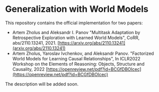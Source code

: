 # Generalization with World Models

This repository contains the official implementation for two papers:

  * Artem Zholus and Aleksandr I. Panov "Multitask Adaptation by Retrospective Exploration with Learned World Models", CoRR, abs/2110.13241, 2021. [https://arxiv.org/abs/2110.13241](arxiv.org/abs/2110.13241)
  * Artem Zholus, Yaroslav Ivchenkov, and Aleksandr Panov. "Factorized World Models for Learning Causal Relationships", In ICLR2022 Workshop on the Elements of Reasoning: Objects, Structure and Causality, 2022 [https://openreview.net/pdf?id=BCGfDBOIcec](https://openreview.net/pdf?id=BCGfDBOIcec)

The description will be added soon.
